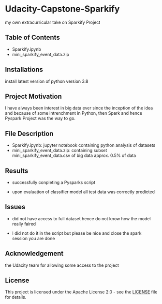 # Udacity-Capstone-Sparkify
my own extracurricular take on Sparkify Project


## Table of Contents

- Sparkify.ipynb
- mini_sparkify_event_data.zip

## Installations

install latest version of python version 3.8


## Project Motivation

I have always been interest in big data ever since the inception of the idea and because of some intrenchment in Python, then Spark and hence Pyspark Project was the way to go.


## File Description  

- Sparkify.ipynb: jupyter notebook containing python analysis of datasets
- mini_sparkify_event_data.zip: containing subset mini_sparkify_event_data.csv of big data approx. 0.5% of data

## Results

- successfully conpleting a Pysparks script

- upon evaluation of classifier model all test data was correctly predicted

## Issues

- did not have access to full dataset hence do not know how the model really faired

- I did not do it in the script but please be nice and close the spark session you are done

## Acknowledgement

the Udacity team for allowing some access to the project

## License

This project is licensed under the Apache License 2.0 - see the [LICENSE](LICENSE) file for details.




